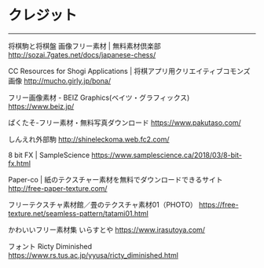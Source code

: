 # クレジット
<hr>

将棋駒と将棋盤 画像フリー素材 | 無料素材倶楽部
http://sozai.7gates.net/docs/japanese-chess/

CC Resources for Shogi Applications | 将棋アプリ用クリエイティブコモンズ画像
http://mucho.girly.jp/bona/
 
フリー画像素材 - BEIZ Graphics(ベイツ・グラフィックス)
https://www.beiz.jp/
 
ぱくたそ-フリー素材・無料写真ダウンロード
https://www.pakutaso.com/
 
しんえれ外部駒
http://shineleckoma.web.fc2.com/
 
8 bit FX | SampleScience
https://www.samplescience.ca/2018/03/8-bit-fx.html
 
Paper-co | 紙のテクスチャー素材を無料でダウンロードできるサイト
http://free-paper-texture.com/
 
フリーテクスチャ素材館／畳のテクスチャ素材01（PHOTO）
https://free-texture.net/seamless-pattern/tatami01.html

かわいいフリー素材集 いらすとや
https://www.irasutoya.com/

フォント Ricty Diminished
https://www.rs.tus.ac.jp/yyusa/ricty_diminished.html
